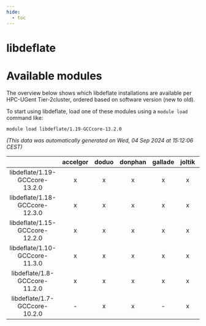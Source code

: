 ```yaml
---
hide:
  - toc
---
```


libdeflate
==========

# Available modules


The overview below shows which libdeflate installations are available per HPC-UGent Tier-2cluster, ordered based on software version (new to old).

To start using libdeflate, load one of these modules using a `module load` command like:

```shell
module load libdeflate/1.19-GCCcore-13.2.0
```

*(This data was automatically generated on Wed, 04 Sep 2024 at 15:12:06 CEST)*  

| |accelgor|doduo|donphan|gallade|joltik|shinx|skitty|
| :---: | :---: | :---: | :---: | :---: | :---: | :---: | :---: |
|libdeflate/1.19-GCCcore-13.2.0|x|x|x|x|x|x|x|
|libdeflate/1.18-GCCcore-12.3.0|x|x|x|x|x|x|x|
|libdeflate/1.15-GCCcore-12.2.0|x|x|x|x|x|x|x|
|libdeflate/1.10-GCCcore-11.3.0|x|x|x|x|x|x|x|
|libdeflate/1.8-GCCcore-11.2.0|x|x|x|x|x|-|x|
|libdeflate/1.7-GCCcore-10.2.0|-|x|x|-|x|-|x|
